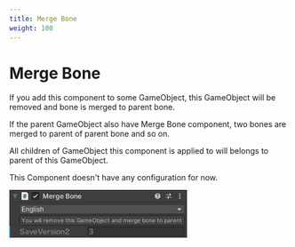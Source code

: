 ```yaml
---
title: Merge Bone
weight: 100
---
```


# Merge Bone

If you add this component to some GameObject, this GameObject will be removed and bone is merged to parent bone.

If the parent GameObject also have Merge Bone component, two bones are merged to parent of parent bone and so on.

All children of GameObject this component is applied to will belongs to parent of this GameObject.

This Component doesn't have any configuration for now.

![component.png](component.png)
